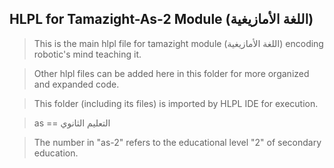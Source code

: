 ## HLPL for Tamazight-As-2 Module (اللغة الأمازيغية)
>This is the main hlpl file for tamazight module (اللغة الأمازيغية) encoding robotic's mind teaching it.

>Other hlpl files can be added here in this folder for more organized and expanded code.

>This folder (including its files) is imported by HLPL IDE for execution.

>as == التعليم الثانوي

>The number in "as-2" refers to the educational level "2" of secondary education.
